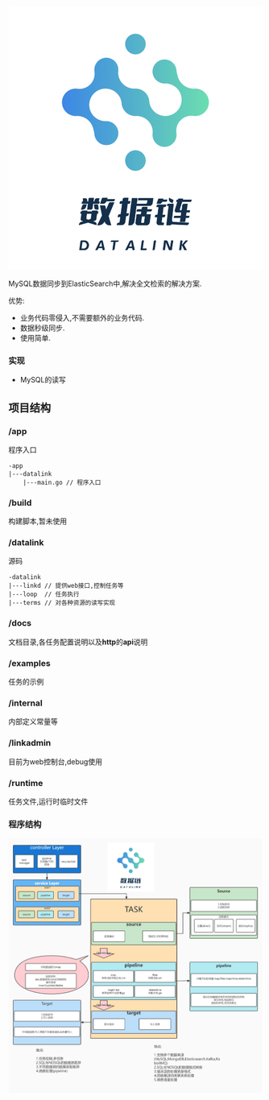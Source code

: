 ![datalink](./docs/guide/logo.jpg)

MySQL数据同步到ElasticSearch中,解决全文检索的解决方案.

优势:
- 业务代码零侵入,不需要额外的业务代码.
- 数据秒级同步.
- 使用简单.

### 实现

- MySQL的读写

## 项目结构

### /app

程序入口

```
-app
|---datalink
    |---main.go // 程序入口 
```

### /build

构建脚本,暂未使用

### /datalink

源码

```
-datalink
|---linkd // 提供web接口,控制任务等
|---loop  // 任务执行
|---terms // 对各种资源的读写实现
```

### /docs

文档目录,各任务配置说明以及**http**的**api**说明

### /examples

任务的示例

### /internal

内部定义常量等

### /linkadmin

目前为web控制台,debug使用

### /runtime

任务文件,运行时临时文件

### 程序结构

![各部分](docs/guide/struct2.jpg)